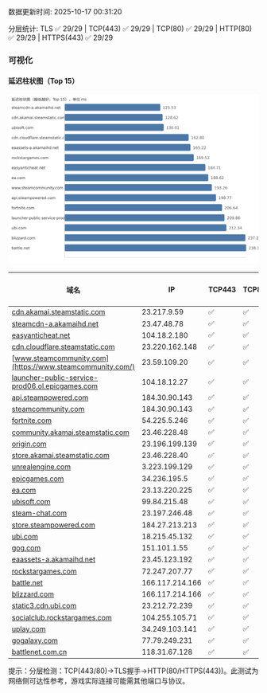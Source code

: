 数据更新时间: 2025-10-17 00:31:20

分层统计: TLS ✅ 29/29 | TCP(443) ✅ 29/29 | TCP(80) ✅ 29/29 | HTTP(80) ✅ 29/29 | HTTPS(443) ✅ 29/29

### 可视化

#### 延迟柱状图（Top 15）

![Latency Chart](latency_chart.svg)

| 域名 | IP | TCP443 | TCP80 | TLS 握手 | HTTP(80) | 状态码 | HTTPS(443) | 状态码(HTTPS) | 延迟(ms) |
|---|---|---|---|---|---|---|---|---|---|
| [cdn.akamai.steamstatic.com](https://cdn.akamai.steamstatic.com/) | 23.217.9.59 | ✅ | ✅ | ✅ | ✅ | 200 | ✅ | 200 | 128.62 |
| [steamcdn-a.akamaihd.net](https://steamcdn-a.akamaihd.net/) | 23.47.48.78 | ✅ | ✅ | ✅ | ✅ | 200 | ✅ | 200 | 125.53 |
| [easyanticheat.net](https://easyanticheat.net/) | 104.18.2.180 | ✅ | ✅ | ✅ | ✅ | 301 | ✅ | 301 | 184.71 |
| [cdn.cloudflare.steamstatic.com](https://cdn.cloudflare.steamstatic.com/) | 23.220.162.148 | ✅ | ✅ | ✅ | ✅ | 200 | ✅ | 301 | 162.8 |
| [www.steamcommunity.com](https://www.steamcommunity.com/) | 23.59.109.20 | ✅ | ✅ | ✅ | ✅ | 302 | ✅ | 302 | 193.26 |
| [launcher-public-service-prod06.ol.epicgames.com](https://launcher-public-service-prod06.ol.epicgames.com/) | 104.18.12.27 | ✅ | ✅ | ✅ | ✅ | 404 | ✅ | 404 | 209.86 |
| [api.steampowered.com](https://api.steampowered.com/) | 184.30.90.143 | ✅ | ✅ | ✅ | ✅ | 404 | ✅ | 404 | 198.77 |
| [steamcommunity.com](https://steamcommunity.com/) | 184.30.90.143 | ✅ | ✅ | ✅ | ✅ | 302 | ✅ | 200 | 321.48 |
| [fortnite.com](https://fortnite.com/) | 54.225.5.246 | ✅ | ✅ | ✅ | ✅ | 301 | ✅ | 301 | 206.64 |
| [community.akamai.steamstatic.com](https://community.akamai.steamstatic.com/) | 23.46.228.48 | ✅ | ✅ | ✅ | ✅ | 403 | ✅ | 403 | 242.8 |
| [origin.com](https://origin.com/) | 23.196.199.139 | ✅ | ✅ | ✅ | ✅ | 301 | ✅ | 301 | 308.37 |
| [store.akamai.steamstatic.com](https://store.akamai.steamstatic.com/) | 23.46.228.40 | ✅ | ✅ | ✅ | ✅ | 403 | ✅ | 403 | 320.68 |
| [unrealengine.com](https://unrealengine.com/) | 3.223.199.129 | ✅ | ✅ | ✅ | ✅ | 301 | ✅ | 301 | 313.25 |
| [epicgames.com](https://epicgames.com/) | 34.236.195.5 | ✅ | ✅ | ✅ | ✅ | 301 | ✅ | 302 | 326.66 |
| [ea.com](https://ea.com/) | 23.13.220.225 | ✅ | ✅ | ✅ | ✅ | 301 | ✅ | 301 | 188.62 |
| [ubisoft.com](https://ubisoft.com/) | 99.84.215.48 | ✅ | ✅ | ✅ | ✅ | 301 | ✅ | 301 | 130.01 |
| [steam-chat.com](https://steam-chat.com/) | 23.197.246.48 | ✅ | ✅ | ✅ | ✅ | 302 | ✅ | 404 | 372.84 |
| [store.steampowered.com](https://store.steampowered.com/) | 184.27.213.213 | ✅ | ✅ | ✅ | ✅ | 302 | ✅ | 200 | 466.68 |
| [ubi.com](https://ubi.com/) | 18.215.45.132 | ✅ | ✅ | ✅ | ✅ | 301 | ✅ | 301 | 212.34 |
| [gog.com](https://gog.com/) | 151.101.1.55 | ✅ | ✅ | ✅ | ✅ | 301 | ✅ | 301 | 257.19 |
| [eaassets-a.akamaihd.net](https://eaassets-a.akamaihd.net/) | 23.45.123.192 | ✅ | ✅ | ✅ | ✅ | 404 | ✅ | 404 | 165.22 |
| [rockstargames.com](https://rockstargames.com/) | 72.247.207.77 | ✅ | ✅ | ✅ | ✅ | 301 | ✅ | 301 | 169.53 |
| [battle.net](https://battle.net/) | 166.117.214.166 | ✅ | ✅ | ✅ | ✅ | 301 | ✅ | 301 | 238.32 |
| [blizzard.com](https://blizzard.com/) | 166.117.214.166 | ✅ | ✅ | ✅ | ✅ | 302 | ✅ | 302 | 237.29 |
| [static3.cdn.ubi.com](https://static3.cdn.ubi.com/) | 23.212.72.239 | ✅ | ✅ | ✅ | ✅ | 401 | ✅ | 401 | 413.26 |
| [socialclub.rockstargames.com](https://socialclub.rockstargames.com/) | 104.255.105.71 | ✅ | ✅ | ✅ | ✅ | 301 | ✅ | 307 | 261.27 |
| [uplay.com](https://uplay.com/) | 34.249.103.141 | ✅ | ✅ | ✅ | ✅ | 301 | ✅ | 301 | 470.99 |
| [gogalaxy.com](https://gogalaxy.com/) | 77.79.249.231 | ✅ | ✅ | ✅ | ✅ | 301 | ✅ | 301 | 607.83 |
| [battlenet.com.cn](https://battlenet.com.cn/) | 118.31.67.128 | ✅ | ✅ | ✅ | ✅ | 308 | ✅ | 302 | 878.39 |

提示：分层检测：TCP(443/80)→TLS握手→HTTP(80/HTTPS(443))。此测试为网络侧可达性参考，游戏实际连接可能需其他端口与协议。